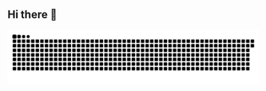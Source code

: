 ## Hi there 👋
![github-snake](https://raw.githubusercontent.com/JTamag/JTamag/output/github-snake-dark.svg)
